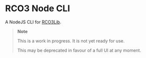 # RCO3 Node CLI

A NodeJS CLI for [RCO3Lib](../RCO3Lib/).

> **Note**
>
> This is a work in progress. It is not yet ready for use.
>
> This may be deprecated in favour of a full UI at any moment.
